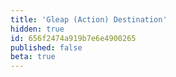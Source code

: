 ```yaml
---
title: 'Gleap (Action) Destination'
hidden: true
id: 656f2474a919b7e6e4900265
published: false
beta: true
---
```

